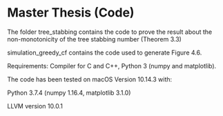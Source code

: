 # Master Thesis (Code)

The folder tree_stabbing contains the code to prove the result about the non-monotonicity of the tree stabbing number (Theorem 3.3)

simulation_greedy_cf contains the code used to generate Figure 4.6.

Requirements: Compiler for C and C++, Python 3 (numpy and matplotlib).

The code has been tested on macOS Version 10.14.3 with:

Python 3.7.4 (numpy 1.16.4, matplotlib 3.1.0)

LLVM version 10.0.1
